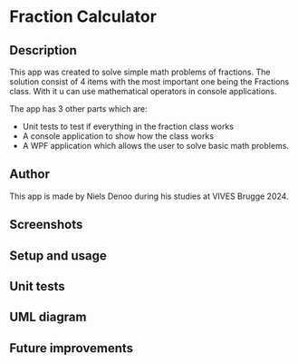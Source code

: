 # Fraction Calculator

## Description

This app was created to solve simple math problems of fractions. The solution consist of 4 items with the most important one being the Fractions class. With it u can use mathematical operators in console applications.

The app has 3 other parts which are:

- Unit tests to test if everything in the fraction class works
- A console application to show how the class works
- A WPF application which allows the user to solve basic math problems.

## Author

This app is made by Niels Denoo during his studies at VIVES Brugge 2024.

## Screenshots

## Setup and usage

## Unit tests

## UML diagram

## Future improvements